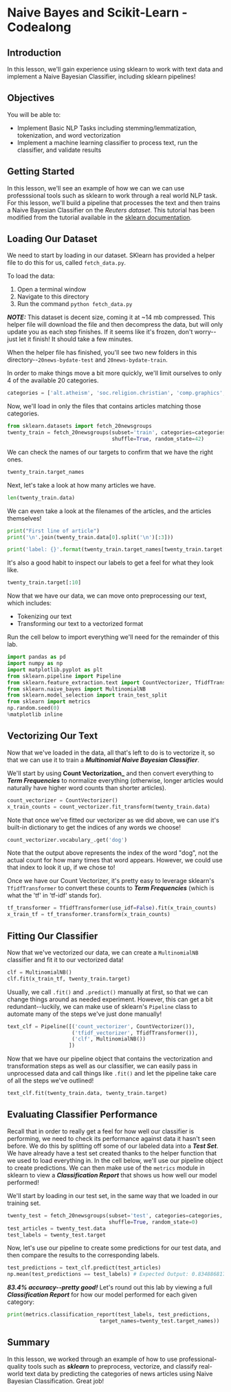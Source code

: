 
# Naive Bayes and Scikit-Learn - Codealong 

## Introduction

In this lesson, we'll gain experience using sklearn to work with text data and implement a Naive Bayesian Classifier, including sklearn pipelines!

## Objectives

You will be able to:

* Implement Basic NLP Tasks including stemming/lemmatization, tokenization, and word vectorization
* Implement a machine learning classifier to process text, run the classifier, and validate results 

## Getting Started

In this lesson, we'll see an example of how we can we can use professsional tools such as sklearn to work through a real world NLP task. For this lesson, we'll build a pipeline that processes the text and then trains a Naive Bayesian Classifier on the _Reuters dataset_.  This tutorial has been modified from the tutorial available in the [sklearn documentation](https://scikit-learn.org/stable/tutorial/text_analytics/working_with_text_data.html).
## Loading Our Dataset

We need to start by loading in our dataset.  SKlearn has provided a helper file to do this for us, called `fetch_data.py`.  

To load the data:

1. Open a terminal window
2. Navigate to this directory
3. Run the command `python fetch_data.py`

**_NOTE:_** This dataset is decent size, coming it at ~14 mb compressed.  This helper file will download the file and then decompress the data, but will only update you as each step finishes.  If it seems like it's frozen, don't worry--just let it finish! It should take a few minutes. 

When the helper file has finished, you'll see two new folders in this directory--`20news-bydate-test` and `20news-bydate-train`.

In order to make things move a bit more quickly, we'll limit ourselves to only 4 of the available 20 categories.  


```python
categories = ['alt.atheism', 'soc.religion.christian', 'comp.graphics', 'sci.med']
```

Now, we'll load in only the files that contains articles matching those categories. 


```python
from sklearn.datasets import fetch_20newsgroups
twenty_train = fetch_20newsgroups(subset='train', categories=categories, 
                                  shuffle=True, random_state=42)
```

We can check the names of our targets to confirm that we have the right ones. 


```python
twenty_train.target_names
```

Next, let's take a look at how many articles we have. 


```python
len(twenty_train.data)
```

We can even take a look at the filenames of the articles, and the articles themselves!


```python
print("First line of article")
print('\n'.join(twenty_train.data[0].split('\n')[:3]))

print('label: {}'.format(twenty_train.target_names[twenty_train.target[0]]))
```

It's also a good habit to inspect our labels to get a feel for what they look like.



```python
twenty_train.target[:10]
```

Now that we have our data, we can move onto preprocessing our text, which includes:

* Tokenizing our text
* Transforming our text to a vectorized format

Run the cell below to import everything we'll need for the remainder of this lab. 


```python
import pandas as pd
import numpy as np
import matplotlib.pyplot as plt
from sklearn.pipeline import Pipeline
from sklearn.feature_extraction.text import CountVectorizer, TfidfTransformer
from sklearn.naive_bayes import MultinomialNB
from sklearn.model_selection import train_test_split
from sklearn import metrics
np.random.seed(0)
%matplotlib inline
```

## Vectorizing Our Text

Now that we've loaded in the data, all that's left to do is to vectorize it, so that we can use it to train a **_Multinomial Naive Bayesian Classifier_**.

We'll start by using **Count Vectorization_** and then convert everything to **_Term Frequencies_** to normalize everything (otherwise, longer articles would naturally have higher word counts than shorter articles). 


```python
count_vectorizer = CountVectorizer()
x_train_counts = count_vectorizer.fit_transform(twenty_train.data)
```

Note that once we've fitted our vectorizer as we did above, we can use it's built-in dictionary to get the indices of any words we choose!


```python
count_vectorizer.vocabulary_.get('dog')
```

Note that the output above represents the index of the word "dog", not the actual count for how many times that word appears. However, we could use that index to look it up, if we chose to!

Once we have our Count Vectorizer, it's pretty easy to leverage sklearn's `TfidfTransformer` to convert these counts to **_Term Frequencies_** (which is what the 'tf' in 'tf-idf' stands for). 


```python
tf_transformer = TfidfTransformer(use_idf=False).fit(x_train_counts)
x_train_tf = tf_transformer.transform(x_train_counts)
```

## Fitting Our Classifier

Now that we've vectorized our data, we can create a `MultinomialNB` classifier and fit it to our vectorized data!



```python
clf = MultinomialNB()
clf.fit(x_train_tf, twenty_train.target)
```

Usually, we call `.fit()` and `.predict()` manually at first, so that we can change things around as needed experiment.  However, this can get a bit redundant--luckily, we can make use of sklearn's `Pipeline` class to automate many of the steps we've just done manually!


```python
text_clf = Pipeline([('count_vectorizer', CountVectorizer()), 
                     ('tfidf_vectorizer', TfidfTransformer()),
                     ('clf', MultinomialNB())
                    ])
```

Now that we have our pipeline object that contains the vectorization and transformation steps as well as our classifier, we can easily pass in unprocessed data and call things like `.fit()` and let the pipeline take care of all the steps we've outlined!


```python
text_clf.fit(twenty_train.data, twenty_train.target)
```

## Evaluating Classifier Performance 

Recall that in order to really get a feel for how well our classifier is performing, we need to check its performance against data it hasn't seen before. We do this by splitting off some of our labeled data into a **_Test Set_**.  We have already have a test set created thanks to the helper function that we used to load everything in. In the cell below, we'll use our pipeline object to create predictions.  We can then make use of the `metrics` module in sklearn to view a **_Classification Report_** that shows us how well our model performed! 

We'll start by loading in our test set, in the same way that we loaded in our training set.


```python
twenty_test = fetch_20newsgroups(subset='test', categories=categories, 
                                 shuffle=True, random_state=0)
test_articles = twenty_test.data
test_labels = twenty_test.target
```

Now, let's use our pipeline to create some predictions for our test data, and then compare the results to the corresponding labels.


```python
test_predictions = text_clf.predict(test_articles)
np.mean(test_predictions == test_labels) # Expected Output: 0.8348868175765646
```

**_83.4% accuracy--pretty good!_**  Let's round out this lab by viewing a full **_Classification Report_** for how our model performed for each given category:


```python
print(metrics.classification_report(test_labels, test_predictions, 
                              target_names=twenty_test.target_names))
```

## Summary

In this lesson, we worked through an example of how to use professional-quality tools such as **_sklearn_** to preprocess, vectorize, and classify real-world text data by predicting the categories of news articles using Naive Bayesian Classification. Great job!
